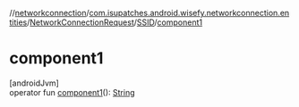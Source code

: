 //[networkconnection](../../../../index.md)/[com.isupatches.android.wisefy.networkconnection.entities](../../index.md)/[NetworkConnectionRequest](../index.md)/[SSID](index.md)/[component1](component1.md)

# component1

[androidJvm]\
operator fun [component1](component1.md)(): [String](https://kotlinlang.org/api/latest/jvm/stdlib/kotlin/-string/index.html)
